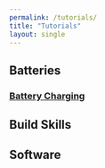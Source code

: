 ```yaml
---
permalink: /tutorials/
title: "Tutorials"
layout: single
---
```


## Batteries

### [Battery Charging](/tutorials/batteries)

## Build Skills

## Software
